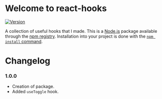 
# Welcome to react-hooks
[![Version](https://img.shields.io/npm/v/@alehechka/react-hooks.svg)](https://www.npmjs.com/package/@alehechka/react-hooks)

A collection of useful hooks that I made. This is a [Node.js](https://nodejs.org/en/) package available through the [npm registry](https://nodejs.org/en/).
Installation into your project is done with the [`npm install` command](https://docs.npmjs.com/downloading-and-installing-packages-locally). 

# Changelog

### 1.0.0

- Creation of package.
- Added `useToggle` hook.
